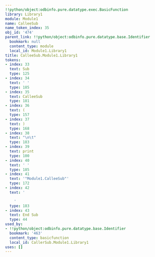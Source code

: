```yaml
---
!!python/object:odbinfo.pure.datatype.exec.BasicFunction
library: Library1
module: Module1
name: CalleeSub
name_token_index: 35
obj_id: '474'
parent_link: !!python/object:odbinfo.pure.datatype.base.Identifier
  bookmark: null
  content_type: module
  local_id: Module1.Library1
title: CalleeSub.Module1.Library1
tokens:
- index: 33
  text: Sub
  type: 125
- index: 34
  text: ' '
  type: 185
- index: 35
  text: CalleeSub
  type: 181
- index: 36
  text: (
  type: 157
- index: 37
  text: )
  type: 168
- index: 38
  text: "\n\t"
  type: 183
- index: 39
  text: print
  type: 100
- index: 40
  text: ' '
  type: 185
- index: 41
  text: '"Module1.CalleeSub"'
  type: 172
- index: 42
  text: '

    '
  type: 183
- index: 43
  text: End Sub
  type: 44
used_by:
- !!python/object:odbinfo.pure.datatype.base.Identifier
  bookmark: '463'
  content_type: basicfunction
  local_id: CallerSub.Module1.Library1
uses: []
---
```

